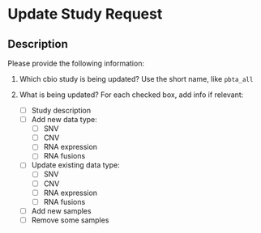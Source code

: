 # Update Study Request

## Description
Please provide the following information:
1. Which cbio study is being updated? Use the short name, like `pbta_all`

1. What is being updated? For each checked box, add info if relevant:

    - [ ] Study description
    - [ ] Add new data type:
        - [ ] SNV
        - [ ] CNV
        - [ ] RNA expression
        - [ ] RNA fusions
    - [ ] Update existing data type:
        - [ ] SNV
        - [ ] CNV
        - [ ] RNA expression
        - [ ] RNA fusions
    - [ ] Add new samples
    - [ ] Remove some samples
